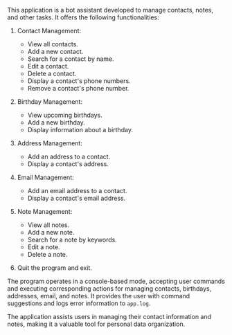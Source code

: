 This application is a bot assistant developed to manage contacts, notes, and other tasks. It offers the following functionalities:

1. Contact Management:

   - View all contacts.
   - Add a new contact.
   - Search for a contact by name.
   - Edit a contact.
   - Delete a contact.
   - Display a contact's phone numbers.
   - Remove a contact's phone number.

2. Birthday Management:

   - View upcoming birthdays.
   - Add a new birthday.
   - Display information about a birthday.

3. Address Management:

   - Add an address to a contact.
   - Display a contact's address.

4. Email Management:

   - Add an email address to a contact.
   - Display a contact's email address.

5. Note Management:

   - View all notes.
   - Add a new note.
   - Search for a note by keywords.
   - Edit a note.
   - Delete a note.

6. Quit the program and exit.

The program operates in a console-based mode, accepting user commands and executing corresponding actions for managing contacts, birthdays, addresses, email, and notes. It provides the user with command suggestions and logs error information to `app.log`.

The application assists users in managing their contact information and notes, making it a valuable tool for personal data organization.
